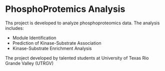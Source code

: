 # PhosphoProtemics Analysis

Ths project is developed to analyze phosphoproteomics data. The analysis 
includes:

- Module Identification
- Prediction of Kinase-Substrate Association
- Kinase-Substrate Enrichment Analysis

The project developed by talented students at University of Texas Rio 
Grande Valley (UTRGV)
